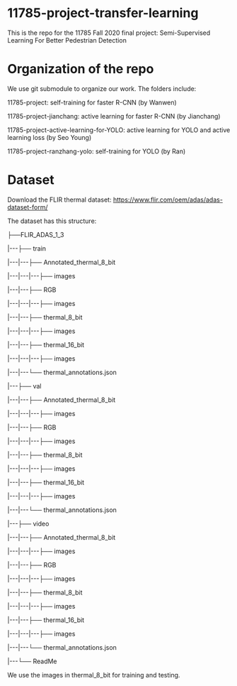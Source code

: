 # 11785-project-transfer-learning

This is the repo for the 11785 Fall 2020 final project: Semi-Supervised Learning For Better Pedestrian Detection


# Organization of the repo

We use git submodule to organize our work. The folders include:

11785-project: self-training for faster R-CNN (by Wanwen)

11785-project-jianchang: active learning for faster R-CNN (by Jianchang)

11785-project-active-learning-for-YOLO: active learning for YOLO and active learning loss (by Seo Young)

11785-project-ranzhang-yolo: self-training for YOLO (by Ran)

# Dataset
Download the FLIR thermal dataset: https://www.flir.com/oem/adas/adas-dataset-form/

The dataset has this structure:

├──FLIR_ADAS_1_3

|---├── train

|---|---├── Annotated_thermal_8_bit

|---|---|---├── images

|---|---├── RGB

|---|---|---├── images

|---|---├── thermal_8_bit

|---|---|---├── images

|---|---├── thermal_16_bit

|---|---|---├── images

|---|---└── thermal_annotations.json

|---├── val

|---|---├── Annotated_thermal_8_bit

|---|---|---├── images

|---|---├── RGB

|---|---|---├── images

|---|---├── thermal_8_bit

|---|---|---├── images

|---|---├── thermal_16_bit

|---|---|---├── images

|---|---└── thermal_annotations.json

|---├── video

|---|---├── Annotated_thermal_8_bit

|---|---|---├── images

|---|---├── RGB

|---|---|---├── images

|---|---├── thermal_8_bit

|---|---|---├── images

|---|---├── thermal_16_bit

|---|---|---├── images

|---|---└── thermal_annotations.json

|---└── ReadMe

We use the images in thermal_8_bit for training and testing.
